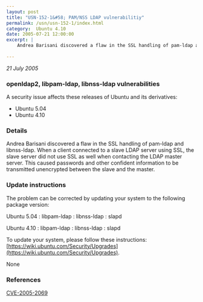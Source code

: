 ```yaml
---
layout: post
title: "USN-152-1&#58; PAM/NSS LDAP vulnerabilitiy"
permalink: /usn/usn-152-1/index.html
category:  Ubuntu 4.10
date: 2005-07-21 12:00:00
excerpt: |
    Andrea Barisani discovered a flaw in the SSL handling of pam-ldap and libnss-ldap. When a client connected to a slave LDAP server using SSL, the slave server did not use SSL as well when contacting the LDAP master server. This caused passwords and other confident information to be transmitted unencrypted between the slave and the master.
    
--- 
```

 
 

*21 July 2005*

### openldap2, libpam-ldap, libnss-ldap vulnerabilities

A security issue affects these releases of Ubuntu and its derivatives:

* Ubuntu 5.04
* Ubuntu 4.10

### Details

Andrea Barisani discovered a flaw in the SSL handling of pam-ldap and libnss-ldap. When a client connected to a slave LDAP server using SSL, the slave server did not use SSL as well when contacting the LDAP master server. This caused passwords and other confident information to be transmitted unencrypted between the slave and the master.

### Update instructions

The problem can be corrected by updating your system to the following package version:

Ubuntu 5.04
 : libpam-ldap 
 : libnss-ldap 
 : slapd 

Ubuntu 4.10
 : libpam-ldap 
 : libnss-ldap 
 : slapd 

To update your system, please follow these instructions: [https://wiki.ubuntu.com/Security/Upgrades](https://wiki.ubuntu.com/Security/Upgrades).

None

### References

 
 [CVE-2005-2069](http://people.ubuntu.com/~ubuntu-security/cve/CVE-2005-2069)
 

